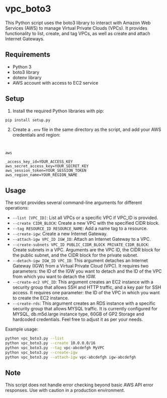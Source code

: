 # vpc_boto3

This Python script uses the boto3 library to interact with Amazon Web Services (AWS) to manage Virtual Private Clouds (VPCs). It provides functionality to list, create, and tag VPCs, as well as create and attach Internet Gateways.

## Requirements

- Python 3
- boto3 library
- dotenv library
- AWS account with access to EC2 service

## Setup

1. Install the required Python libraries with pip:

```bash
pip install setup.py
```

2. Create a `.env` file in the same directory as the script, and add your AWS credentials and region:

```env


aws

_access_key_id=YOUR_ACCESS_KEY
aws_secret_access_key=YOUR_SECRET_KEY
aws_session_token=YOUR_SESSION_TOKEN
aws_region_name=YOUR_REGION_NAME
```

## Usage

The script provides several command-line arguments for different operations:

- `--list [VPC_ID]`: List all VPCs or a specific VPC if VPC_ID is provided.
- `--create CIDR_BLOCK`: Create a new VPC with the specified CIDR block.
- `--tag RESOURCE_ID RESOURCE_NAME`: Add a name tag to a resource.
- `--create-igw`: Create a new Internet Gateway.
- `--attach-igw VPC_ID IGW_ID`: Attach an Internet Gateway to a VPC.
- `--create-subnets VPC_ID PUBLIC_CIDR_BLOCK PRIVATE_CIDR_BLOCK`: Create subnets in a VPC. Arguments are the VPC ID, the CIDR block for the public subnet, and the CIDR block for the private subnet.
- `--detach-igw IGW_ID VPC_ID`: This argument detaches an Internet Gateway (IGW) from a Virtual Private Cloud (VPC). It requires two parameters: the ID of the IGW you want to detach and the ID of the VPC from which you want to detach the IGW.
- `--create-ec2 VPC_ID`: This argument creates an EC2 instance with a security group that allows SSH and HTTP traffic, and a key pair for SSH access. It requires one parameter: the ID of the VPC in which you want to create the EC2 instance.
- `--create-rds`: This argument creates an RDS instance with a specific security group that allows MYSQL traffic. It is currently configured for MYSQL, db.m5d.large instance type, 60GB of GP2 Storage and hardcoded credentials. Feel free to adjust it as per your needs.

Example usage:

```bash
python vpc_boto3.py --list
python vpc_boto3.py --create 10.0.0.0/16
python vpc_boto3.py --tag vpc-abcdefgh MyVPC
python vpc_boto3.py --create-igw
python vpc_boto3.py --attach-igw vpc-abcdefgh igw-abcdefgh
```

## Note

This script does not handle error checking beyond basic AWS API error responses. Use with caution in a production environment.
